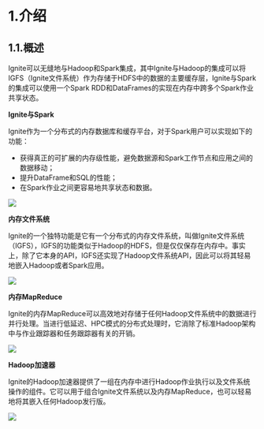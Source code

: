# 1.介绍
## 1.1.概述
Ignite可以无缝地与Hadoop和Spark集成，其中Ignite与Hadoop的集成可以将IGFS（Ignite文件系统）作为存储于HDFS中的数据的主要缓存层，Ignite与Spark的集成可以使用一个Spark RDD和DataFrames的实现在内存中跨多个Spark作业共享状态。

**Ignite与Spark**

Ignite作为一个分布式的内存数据库和缓存平台，对于Spark用户可以实现如下的功能：

 - 获得真正的可扩展的内存级性能，避免数据源和Spark工作节点和应用之间的数据移动；
 - 提升DataFrame和SQL的性能；
 - 在Spark作业之间更容易地共享状态和数据。

![](https://files.readme.io/17a055b-spark_integration.png)

**内存文件系统**

Ignite的一个独特功能是它有一个分布式的内存文件系统，叫做Ignite文件系统（IGFS），IGFS的功能类似于Hadoop的HDFS，但是仅仅保存在内存中。事实上，除了它本身的API，IGFS还实现了Hadoop文件系统API，因此可以将其轻易地嵌入Hadoop或者Spark应用。

![](https://files.readme.io/333d616-spark-igfs_1.png)

**内存MapReduce**

Ignite的内存MapReduce可以高效地对存储于任何Hadoop文件系统中的数据进行并行处理。当进行低延迟、HPC模式的分布式处理时，它消除了标准Hadoop架构中与作业跟踪器和任务跟踪器有关的开销。

![](https://files.readme.io/31131e3-hadoop_sequence-1.png)

**Hadoop加速器**

Ignite的Hadoop加速器提供了一组在内存中进行Hadoop作业执行以及文件系统操作的组件。它可以用于组合Ignite文件系统以及内存MapReduce，也可以轻易地将其嵌入任何Hadoop发行版。

![](https://files.readme.io/3ca42f4-ignite_filesystem_1.png)